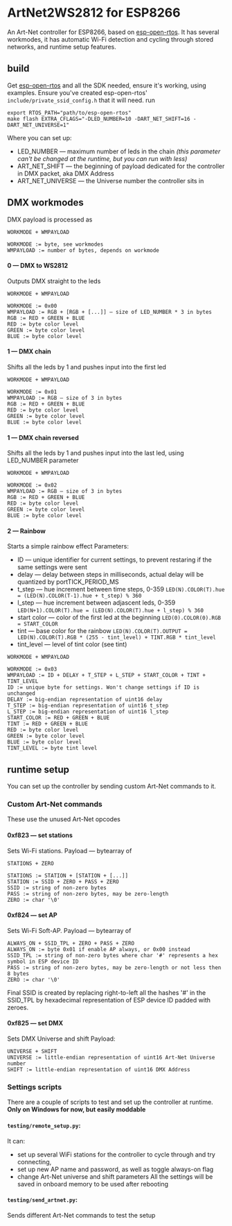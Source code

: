 # ArtNet2WS2812 for ESP8266

An Art-Net controller for ESP8266, based on [esp-open-rtos](https://github.com/superhouse/esp-open-rtos).
It has several workmodes, it has automatic Wi-Fi detection and cycling through stored networks, and runtime setup features.

## build

Get [esp-open-rtos](https://github.com/superhouse/esp-open-rtos) and all the SDK needed, ensure it's working, using examples.
Ensure you've created esp-open-rtos' `include/private_ssid_config.h` that it will need.
run 
```
export RTOS_PATH="path/to/esp-open-rtos"
make flash EXTRA_CFLAGS="-DLED_NUMBER=10 -DART_NET_SHIFT=16 -DART_NET_UNIVERSE=1"
```
Where you can set up:
* LED_NUMBER — maximum number of leds in the chain _(this parameter can't be changed at the runtime, but you can run with less)_
* ART_NET_SHIFT — the beginning of payload dedicated for the controller in DMX packet, aka DMX Address
* ART_NET_UNIVERSE — the Universe number the controller sits in

## DMX workmodes

DMX payload is processed as
```
WORKMODE + WMPAYLOAD

WORKMODE := byte, see workmodes
WMPAYLOAD := number of bytes, depends on workmode
```

#### 0 — DMX to WS2812

Outputs DMX straight to the leds
```
WORKMODE + WMPAYLOAD

WORKMODE := 0x00
WMPAYLOAD := RGB + [RGB + [...]] — size of LED_NUMBER * 3 in bytes
RGB := RED + GREEN + BLUE
RED := byte color level
GREEN := byte color level
BLUE := byte color level
```

#### 1 — DMX chain

Shifts all the leds by 1 and pushes input into the first led
```
WORKMODE + WMPAYLOAD

WORKMODE := 0x01
WMPAYLOAD := RGB — size of 3 in bytes
RGB := RED + GREEN + BLUE
RED := byte color level
GREEN := byte color level
BLUE := byte color level
```

#### 1 — DMX chain reversed

Shifts all the leds by 1 and pushes input into the last led, using LED_NUMBER parameter
```
WORKMODE + WMPAYLOAD

WORKMODE := 0x02
WMPAYLOAD := RGB — size of 3 in bytes
RGB := RED + GREEN + BLUE
RED := byte color level
GREEN := byte color level
BLUE := byte color level
```

#### 2 — Rainbow

Starts a simple rainbow effect
Parameters:
* ID — unique identifier for current settings, to prevent restaring if the same settings were sent
* delay — delay between steps in milliseconds, actual delay will be quantized by portTICK_PERIOD_MS
* t_step — hue increment between time steps, 0-359 `LED(N).COLOR(T).hue = (LED(N).COLOR(T-1).hue + t_step) % 360`
* l_step — hue increment between adjascent leds, 0-359 `LED(N+1).COLOR(T).hue = (LED(N).COLOR(T).hue + l_step) % 360`
* start color — color of the first led at the beginning `LED(0).COLOR(0).RGB = START_COLOR`
* tint — base color for the rainbow `LED(N).COLOR(T).OUTPUT = LED(N).COLOR(T).RGB * (255 - tint_level) + TINT.RGB * tint_level`
* tint_level — level of tint color (see tint)

```
WORKMODE + WMPAYLOAD

WORKMODE := 0x03
WMPAYLOAD := ID + DELAY + T_STEP + L_STEP + START_COLOR + TINT + TINT_LEVEL
ID := unique byte for settings. Won't change settings if ID is unchanged
DELAY := big-endian representation of uint16 delay
T_STEP := big-endian representation of uint16 t_step
L_STEP := big-endian representation of uint16 l_step
START_COLOR := RED + GREEN + BLUE
TINT := RED + GREEN + BLUE
RED := byte color level
GREEN := byte color level
BLUE := byte color level
TINT_LEVEL := byte tint level
```

## runtime setup

You can set up the controller by sending custom Art-Net commands to it.

### Custom Art-Net commands

These use the unused Art-Net opcodes

#### 0xf823 — set stations

Sets Wi-Fi stations.
Payload — bytearray of
```
STATIONS + ZERO

STATIONS := STATION + [STATION + [...]]
STATION := SSID + ZERO + PASS + ZERO
SSID := string of non-zero bytes
PASS := string of non-zero bytes, may be zero-length
ZERO := char '\0'
```

#### 0xf824 — set AP

Sets Wi-Fi Soft-AP.
Payload — bytearray of
```
ALWAYS_ON + SSID_TPL + ZERO + PASS + ZERO
ALWAYS_ON := byte 0x01 if enable AP always, or 0x00 instead
SSID_TPL := string of non-zero bytes where char '#' represents a hex symbol in ESP device ID
PASS := string of non-zero bytes, may be zero-length or not less then 8 bytes
ZERO := char '\0'
```
Final SSID is created by replacing right-to-left all the hashes '#' in the SSID_TPL by hexadecimal representation of ESP device ID padded with zeroes.

#### 0xf825 — set DMX

Sets DMX Universe and shift
Payload:
```
UNIVERSE + SHIFT
UNIVERSE := little-endian representation of uint16 Art-Net Universe number
SHIFT := little-endian representation of uint16 DMX Address
```

### Settings scripts

There are a couple of scripts to test and set up the controller at runtime. **Only on Windows for now, but easily moddable**

#### `testing/remote_setup.py`:

It can:
* set up several WiFi stations for the controller to cycle through and try connecting,
* set up new AP name and password, as well as toggle always-on flag
* change Art-Net universe and shift parameters
All the settings will be saved in onboard memory to be used after rebooting

#### `testing/send_artnet.py`:

Sends different Art-Net commands to test the setup
